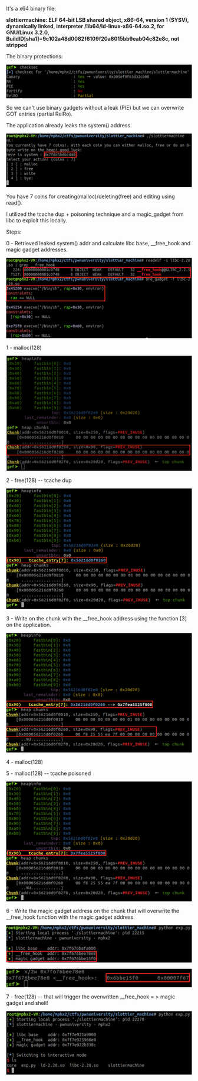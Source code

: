 It's a x64 binary file:

**slottiermachine: ELF 64-bit LSB shared object, x86-64, version 1 (SYSV), dynamically linked, interpreter /lib64/ld-linux-x86-64.so.2, for GNU/Linux 3.2.0, BuildID[sha1]=9c102a48d0082f6109f20a8015bb9eab04c82e8c, not stripped**

The binary protections:

![protections](slottier_2.png)

So we can't use binary gadgets without a leak (PIE) but we can overwrite GOT entries (partial RelRo).

The application already leaks the system() address.

![leak](slottier_1.png)

You have 7 coins for creating(malloc)/deleting(free) and editing using read().

I utilized the tcache dup + poisoning technique and a magic_gadget from libc to exploit this locally.

Steps:

0 - Retrieved leaked system() addr and calculate libc base, __free_hook and magic gadget addresses.

![leak](slottier_3.png)

1 - malloc(128)

![chunk1](slottier_4.png)

2 - free(128) -- tcache dup

![chunk2](slottier_5.png)

3 - Write on the chunk with the __free_hook address using the function [3] on the application.

![chunk3](slottier_6.png)

4 - malloc(128)

5 - malloc(128) -- tcache poisoned

![chunk4](slottier_7.png)

6 - Write the magic gadget address on the chunk that will overwrite the __free_hook function with the magic gadget address.

![chunk5](slottier_9.png)

![chunk6](slottier_8.png)

7 - free(128) -- that will trigger the overwritten __free_hook = > magic gadget and shell!

![chunk7](slottier_10.png)



